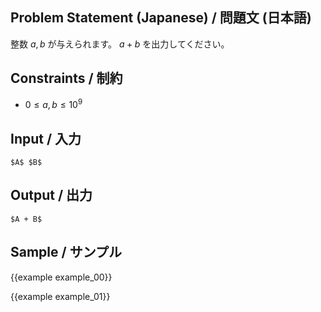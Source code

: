 Problem Statement (Japanese) / 問題文 (日本語)
---------

整数 $a, b$ が与えられます。 $a + b$ を出力してください。

Constraints / 制約
---------

- $0 \leq a, b \leq 10^9$


Input / 入力
---------

```
$A$ $B$
```

Output / 出力
---------

```
$A + B$
```

Sample / サンプル
---------

{{example example_00}}

{{example example_01}}
